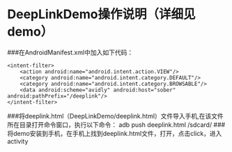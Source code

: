 # DeepLinkDemo操作说明（详细见demo）
###在AndroidManifest.xml中加入如下代码：

	<intent-filter>
    	<action android:name="android.intent.action.VIEW"/>
        <category android:name="android.intent.category.DEFAULT"/>
        <category android:name="android.intent.category.BROWSABLE"/>
        <data android:scheme="avidly" android:host="sober" android:pathPrefix="/deeplink"/>
    </intent-filter>

###将deeplink.html（DeepLinkDemo/deeplink.html）文件导入手机,在该文件所在目录打开命令窗口，执行以下命令：
	adb push deeplink.html /sdcard/
###将demo安装到手机，在手机上找到deeplink.html文件，打开，点击click，进入activity
	

